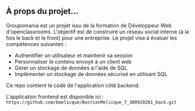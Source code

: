## À props du projet...
Groupomania est un projet issu de la formation de Développeur Web d'openclassrooms.
L'objectif est de construire un réseau social interne (à la fois le back et le front) pour une entreprise.
Le projet vise à évaluer les compétences suivantes :

* Authentifier un utilisateur et maintenir sa session
* Personnaliser le contenu envoyé à un client web
* Gérer un stockage de données à l'aide de SQL
* Implémenter un stockage de données sécurisé en utilisant SQL

Ce repo contient le code de l'application côté backend.

L'application frontend est disponible ici :
`https://github.com/bmelicque/BastienMelicque_7_300920201_back.git`